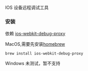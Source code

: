 ##
IOS 设备远程调试工具

### 安装
依赖 [ios-webkit-debug-proxy](https://github.com/google/ios-webkit-debug-proxy)

MacOS,需要先安装[homebrew](http://brew.sh/)
```shell
brew install ios-webkit-debug-proxy
```

Windows 未测试，暂不支持



